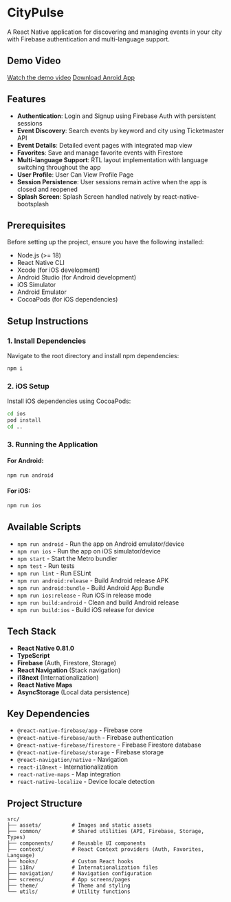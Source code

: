 # CityPulse

A React Native application for discovering and managing events in your city with Firebase authentication and multi-language support.

## Demo Video

[Watch the demo video](https://drive.google.com/file/d/1SRK4K740A93YlXUKbxOAvoqIL7rvl1_s/view?usp=sharing)
[Download Anroid App](https://drive.google.com/file/d/1QG74XGQG9YxETy2ckubcyrNEoQrIvioh/view?usp=sharing)


## Features

- **Authentication**: Login and Signup using Firebase Auth with persistent sessions
- **Event Discovery**: Search events by keyword and city using Ticketmaster API
- **Event Details**: Detailed event pages with integrated map view
- **Favorites**: Save and manage favorite events with Firestore
- **Multi-language Support**: RTL layout implementation with language switching throughout the app
- **User Profile**: User Can View Profile Page
- **Session Persistence**: User sessions remain active when the app is closed and reopened
- **Splash Screen**: Splash Screen handled natively by react-native-bootsplash

## Prerequisites

Before setting up the project, ensure you have the following installed:

- Node.js (>= 18)
- React Native CLI
- Xcode (for iOS development)
- Android Studio (for Android development)
- iOS Simulator
- Android Emulator
- CocoaPods (for iOS dependencies)

## Setup Instructions

### 1. Install Dependencies

Navigate to the root directory and install npm dependencies:

```bash
npm i
```

### 2. iOS Setup

Install iOS dependencies using CocoaPods:

```bash
cd ios
pod install
cd ..
```

### 3. Running the Application

#### For Android:
```bash
npm run android
```

#### For iOS:
```bash
npm run ios
```

## Available Scripts

- `npm run android` - Run the app on Android emulator/device
- `npm run ios` - Run the app on iOS simulator/device
- `npm start` - Start the Metro bundler
- `npm test` - Run tests
- `npm run lint` - Run ESLint
- `npm run android:release` - Build Android release APK
- `npm run android:bundle` - Build Android App Bundle
- `npm run ios:release` - Run iOS in release mode
- `npm run build:android` - Clean and build Android release
- `npm run build:ios` - Build iOS release for device

## Tech Stack

- **React Native 0.81.0**
- **TypeScript**
- **Firebase** (Auth, Firestore, Storage)
- **React Navigation** (Stack navigation)
- **i18next** (Internationalization)
- **React Native Maps**
- **AsyncStorage** (Local data persistence)

## Key Dependencies

- `@react-native-firebase/app` - Firebase core
- `@react-native-firebase/auth` - Firebase authentication
- `@react-native-firebase/firestore` - Firebase Firestore database
- `@react-native-firebase/storage` - Firebase storage
- `@react-navigation/native` - Navigation
- `react-i18next` - Internationalization
- `react-native-maps` - Map integration
- `react-native-localize` - Device locale detection

## Project Structure

```
src/
├── assets/          # Images and static assets
├── common/          # Shared utilities (API, Firebase, Storage, Types)
├── components/      # Reusable UI components
├── context/         # React Context providers (Auth, Favorites, Language)
├── hooks/           # Custom React hooks
├── i18n/            # Internationalization files
├── navigation/      # Navigation configuration
├── screens/         # App screens/pages
├── theme/           # Theme and styling
└── utils/           # Utility functions
```



